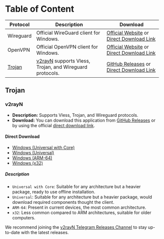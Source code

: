 # Table of Content

| Protocol          | Description                                                        | Download                                                                                                                                                                                                       |
| ----------------- | ------------------------------------------------------------------ | -------------------------------------------------------------------------------------------------------------------------------------------------------------------------------------------------------------- |
| Wireguard         | Official WireGuard client for Windows.                             | [Official Website](https://www.wireguard.com/install/) or [Direct Download Link](https://download.wireguard.com/windows-client/wireguard-installer.exe)                                                        |
| OpenVPN           | Official OpenVPN client for Windows.                               | [Official Website](https://openvpn.net/client/client-connect-vpn-for-windows/) or [Direct Download Link](https://openvpn.net/downloads/openvpn-connect-v3-windows.msi)                                         |
| [Trojan](#trojan) | [v2rayN](#v2rayn) supports Vless, Trojan, and Wireguard protocols. | [GitHub Releases](https://github.com/2dust/v2rayN/releases) or [Direct Download Link](#direct-download)                                                                                                        |

## Trojan

### v2rayN

- **Description:** Supports Vless, Trojan, and Wireguard protocols.
- **Download:** You can download this application from [GitHub Releases](https://github.com/2dust/v2rayN/releases) or by using the official [direct download link](#direct-download).

#### Direct Download

- [Windows (Universal with Core)](https://github.com/2dust/v2rayN/releases/download/6.33/v2rayN-With-Core.zip)
- [Windows (Universal)](https://github.com/2dust/v2rayN/releases/download/6.33/v2rayN.zip)
- [Windows (ARM-64)](https://github.com/2dust/v2rayN/releases/download/6.33/v2rayN-arm64.zip)
- [Windows (x32)](https://github.com/2dust/v2rayN/releases/download/6.33/v2rayN-32.zip)

##### Description

- `Universal with Core`: Suitable for any architecture but a heavier package, ready to use offline installation.
- `Universal`: Suitable for any architecture but a heavier package, would download required components thought the client.
- `ARM-64`: Present in current devices, the most common architecture.
- `x32`: Less common compared to ARM architectures, suitable for older computers.

We recommend joining the [v2rayN Telegram Releases Channel](https://t.me/github_2dust) to stay up-to-date with the latest releases.
